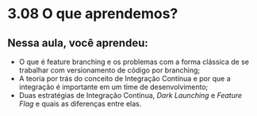 # 3.08 O que aprendemos?

## Nessa aula, você aprendeu:

- O que é feature branching e os problemas com a forma clássica de se trabalhar com versionamento de código por branching;
- A teoria por trás do conceito de Integração Contínua e por que a integração é importante em um time de desenvolvimento;
- Duas estratégias de Integração Contínua, _Dark Launching_ e _Feature Flag_ e quais as diferenças entre elas.